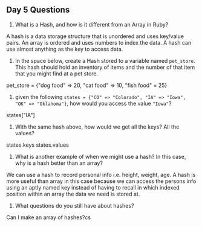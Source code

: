 ## Day 5 Questions

1. What is a Hash, and how is it different from an Array in Ruby?

  A hash is a data storage structure that is unordered and uses key/value pairs.
  An array is ordered and uses numbers to index the data. A hash can use almost anything as the key to access data.

1. In the space below, create a Hash stored to a variable named `pet_store`.  This hash should hold an inventory of items and the number of that item that you might find at a pet store.

pet_store = {"dog food" => 20, "cat food" => 10, "fish food" = 25}

1. given the following `states = {"CO" => "Colorado", "IA" => "Iowa", "OK" => "Oklahoma"}`, how would you access the value `"Iowa"`?

states["IA"]

1. With the same hash above, how would we get all the keys?  All the values?

states.keys
states.values

1. What is another example of when we might use a hash?  In this case, why is a hash better than an array?

We can use a hash to record personal info i.e. height, weight, age. A hash is more useful than array in this case because we can access the persons info using an aptly named key instead of having to recall in which indexed position within an array the data we need is stored at.

1. What questions do you still have about hashes?

Can I make an array of hashes?cs
